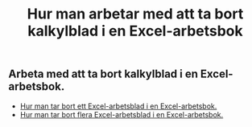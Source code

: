 ﻿---
title: Hur man arbetar med att ta bort kalkylblad i en Excel-arbetsbok
second_title: Documen
linktitle: Ta bort
type: docs
url: /sv/worksheets/delete/
keywords: How to work with deleting worksheet on an Excel workbook
description: Aspose.Cells Cloud REST API stöder arbete med att ta bort kalkylblad i en Excel-arbetsbok. SDK stöder olika typer av utvecklingsspråk. Dessa inkluderar Android, C#, Go, Java, NodeJS, Perl, PHP, Python, Ruby och Swift.
weight: 20
kwords: Excel, Office Moln, REST API, Kalkylblad, PDF, CSV, Json, Markdown, Hur man arbetar med att ta bort kalkylblad i en Excel-arbetsbok
---
## Arbeta med att ta bort kalkylblad i en Excel-arbetsbok.

- [Hur man tar bort ett Excel-arbetsblad i en Excel-arbetsbok.](/cells/sv/worksheets/delete-worksheet/) 
- [Hur man tar bort flera Excel-arbetsblad i en Excel-arbetsbok.](/cells/sv/worksheets/delete-multiple/) 


